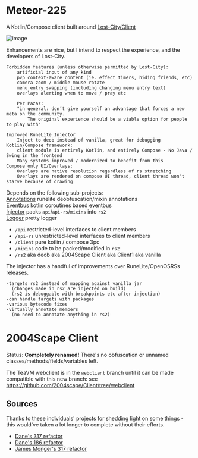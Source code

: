 # Meteor-225

A Kotlin/Compose client built around [Lost-City/Client](https://github.com/2004Scape/Client)

![image](https://github.com/zeruth/Meteor/assets/2943260/ceb94f91-15bd-4234-a16c-c9eddea55da3)

Enhancements are nice, but I intend to respect the experience, and the developers of Lost-City.  
    
```
Forbidden features (unless otherwise permitted by Lost-City):  
    artificial input of any kind  
    pvp context-aware content (ie. effect timers, hiding friends, etc)
    camera zoom / middle mouse rotate  
    menu entry swapping (including changing menu entry text)
    overlays alerting when to move / pray etc

    Per Pazaz:
    "in general: don’t give yourself an advantage that forces a new meta on the community.
        The original experience should be a viable option for people to play with"
```

```
Improved RuneLite Injector  
    Inject to deob instead of vanilla, great for debugging
Kotlin/Compose framework:
    client module is entirely Kotlin, and entirely Compose - No Java / Swing in the frontend
    Many systems improved / modernized to benefit from this
Compose only UI/Overlays:
    Overlays are native resolution regardless of rs stretching
    Overlays are rendered on compose UI thread, client thread won't starve because of drawing
```
  
Depends on the following sub-projects:  
[Annotations](https://www.github.com/zeruth/annotations)  runelite deobfuscation/mixin annotations  
[Eventbus](https://www.github.com/zeruth/eventbus)  kotlin coroutines based eventbus  
[Injector](https://www.github.com/zeruth/injector)  packs `api`/`api-rs`/`mixins` into `rs2`  
[Logger](https://www.github.com/zeruth/logger)  pretty logger  
  
* `/api` restricted-level interfaces to client members
* `/api-rs` unrestricted-level interfaces to client members
* `/client` pure kotlin / compose 3pc
* `/mixins` code to be packed/modified in `rs2`
* `/rs2` aka deob aka 2004Scape Client aka Client1 aka vanilla

The injector has a handful of improvements over RuneLite/OpenOSRSs releases.
```
-targets rs2 instead of mapping against vanilla jar  
  (changes made in rs2 are injected on build)
  (rs2 is debuggable with breakpoints etc after injection)  
-can handle targets with packages  
-various bytecode fixes  
-virtually annotate members 
  (no need to annotate anything in rs2)  
```
  
# 2004Scape Client

Status: **Completely renamed!** There's no obfuscation or unnamed classes/methods/fields/variables left.

The TeaVM webclient is in the `webclient` branch until it can be made compatible with this new branch: see https://github.com/2004scape/Client/tree/webclient

## Sources

Thanks to these individuals' projects for shedding light on some things - this would've taken a lot longer to complete without their efforts.

* [Dane's 317 refactor](https://github.com/thedaneeffect/RuneScape-317)
* [Dane's 186 refactor](https://github.com/thedaneeffect/RuneScape-Beta-Public)
* [James Monger's 317 refactor](https://github.com/Jameskmonger/317refactor)
